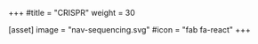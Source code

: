 +++
#title = "CRISPR"
weight = 30

[asset]
  image = "nav-sequencing.svg"
  #icon = "fab fa-react"
+++


